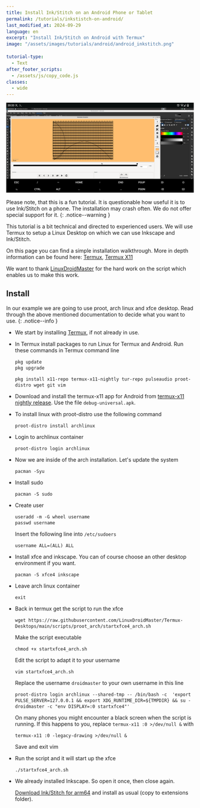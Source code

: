 ```yaml
---
title: Install Ink/Stitch on an Android Phone or Tablet
permalink: /tutorials/inkstistch-on-android/
last_modified_at: 2024-09-29
language: en
excerpt: "Install Ink/Stitch on Android with Termux"
image: "/assets/images/tutorials/android/android_inkstitch.png"

tutorial-type:
  - Text
after_footer_scripts:
  - /assets/js/copy_code.js
classes:
  - wide
---
```

![The simulator on a phone screen](/assets/images/tutorials/android/android_inkstitch_full.png)

Please note, that this is a fun tutorial. It is questionable how useful it is to use Ink/Stitch on a phone. The installation may crash often. We do not offer special support for it.
{: .notice--warning }

This tutorial is a bit technical and directed to experienced users. We will use Termux to setup a Linux Desktop on which we can use Inkscape and Ink/Stitch.

On this page you can find a simple installation walkthrough. More in depth information can be found here: [Termux](https://github.com/LinuxDroidMaster/Termux-Desktops), [Termux X11](https://github.com/termux/termux-x11)

We want to thank [LinuxDroidMaster](https://github.com/LinuxDroidMaster) for the hard work on the script which enables us to make this work.

## Install

In our example we are going to use proot, arch linux and xfce desktop. Read through the above mentioned documentation to decide what you want to use.
{: .notice--info }

* We start by installing [Termux](https://termux.dev/), if not already in use.

* In Termux install packages to run Linux for Termux and Android. Run these commands in Termux command line

  ```
  pkg update
  pkg upgrade
  ```

  ```
  pkg install x11-repo termux-x11-nightly tur-repo pulseaudio proot-distro wget git vim
  ```

* Download and install the termux-x11 app for Android from [termux-x11 nightly release](https://github.com/termux/termux-x11/releases/tag/nightly). Use the file `debug-universal.apk`.

* To install linux with proot-distro use the following command

  ```
  proot-distro install archlinux
  ```

* Login to archlinux container

  ```
  proot-distro login archlinux
  ```

* Now we are inside of the arch installation. Let's update the system

  ```
  pacman -Syu
  ```

* Install sudo

  ```
  pacman -S sudo
  ```

* Create user

  ```
  useradd -m -G wheel username
  passwd username
  ```

  Insert the following line into `/etc/sudoers`

  ```
  username ALL=(ALL) ALL
  ```

* Install xfce and inkscape. You can of course choose an other desktop environment if you want.

  ```
  pacman -S xfce4 inkscape
  ```

* Leave arch linux container

  ```
  exit
  ```

* Back in termux get the script to run the xfce

  ```
  wget https://raw.githubusercontent.com/LinuxDroidMaster/Termux-Desktops/main/scripts/proot_arch/startxfce4_arch.sh
  ```

  Make the script executable

  ```
  chmod +x startxfce4_arch.sh
  ```

  Edit the script to adapt it to your username

  ```
  vim startxfce4_arch.sh
  ```

  Replace the username `droidmaster` to your own username in this line

  ```
  proot-distro login archlinux --shared-tmp -- /bin/bash -c  'export PULSE_SERVER=127.0.0.1 && export XDG_RUNTIME_DIR=${TMPDIR} && su - droidmaster -c "env DISPLAY=:0 startxfce4"'
  ```

  On many phones you might encounter a black screen when the script is running.
  If this happens to you, replace `termux-x11 :0 >/dev/null &` with

  ```
  termux-x11 :0 -legacy-drawing >/dev/null &
  ```

  Save and exit vim

* Run the script and it will start up the xfce

  ```
  ./startxfce4_arch.sh
  ```

* We already installed Inkscape. So open it once, then close again.

  [Download Ink/Stitch for arm64](https://github.com/inkstitch/inkstitch-linux-arm64/releases/latest) and install as usual (copy to extensions folder).
